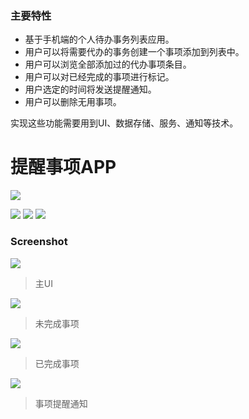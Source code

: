 ### 主要特性

- 基于手机端的个人待办事务列表应用。
- 用户可以将需要代办的事务创建一个事项添加到列表中。
- 用户可以浏览全部添加过的代办事项条目。
- 用户可以对已经完成的事项进行标记。
- 用户选定的时间将发送提醒通知。
- 用户可以删除无用事项。

实现这些功能需要用到UI、数据存储、服务、通知等技术。

# 提醒事项APP

![](https://github.com/CAODONGXING/TododoList/blob/master/logo.jpg)
 
![](https://img.shields.io/github/issues/CAODONGXING/OnlineShop) ![](https://img.shields.io/github/forks/CAODONGXING/OnlineShop) ![](https://img.shields.io/github/stars/CAODONGXING/OnlineShop)

### Screenshot

![](https://github.com/CAODONGXING/TododoList/blob/master/ui.jpg)

> 主UI

![](https://github.com/CAODONGXING/TododoList/blob/master/MainActivity2.jpg)

> 未完成事项

![](https://github.com/CAODONGXING/TododoList/blob/master/MainActivity3.JPG)

> 已完成事项

![](https://github.com/CAODONGXING/TododoList/blob/master/AlarmReceiver.JPG)

> 事项提醒通知
